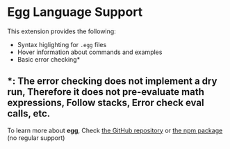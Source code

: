 # Egg Language Support
This extension provides the following:
- Syntax higlighting for `.egg` files
- Hover information about commands and examples
- Basic error checking*

**\***: The error checking does not implement a dry run, Therefore it does not pre-evaluate math expressions, Follow stacks, Error check eval calls, etc.
---
To learn more about **egg**, Check [the GitHub repository](https://github.com/MinecraftPublisher) or [the npm package](https://npmjs.com/package/@agent_z/egg) (no regular support)